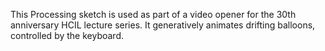 This Processing sketch is used as part of a video opener for the 30th anniversary HCIL lecture series. It generatively animates drifting balloons, controlled by the keyboard.